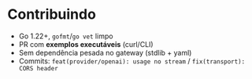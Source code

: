 
# Contribuindo

* Go 1.22+, `gofmt`/`go vet` limpo
* PR com **exemplos executáveis** (curl/CLI)
* Sem dependência pesada no gateway (stdlib + yaml)
* Commits: `feat(provider/openai): usage no stream` / `fix(transport): CORS header`

